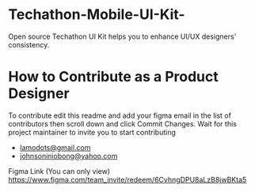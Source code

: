 # Techathon-Mobile-UI-Kit-
Open source Techathon UI Kit helps you to enhance UI/UX designers' consistency.

# How to Contribute as a Product Designer
To contribute edit this readme and add your figma email in the list of contributors then scroll down and click Commit Changes.
Wait for this project maintainer to invite you to start contributing

- lamodots@gmail.com
- johnsoniniobong@yahoo.com

Figma Link (You can only view) 
https://www.figma.com/team_invite/redeem/6CvhngDPU8aLzB8jwBKta5
